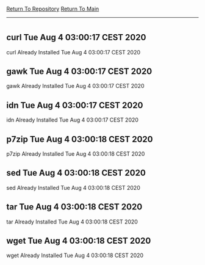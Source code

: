 [Return To Repository](https://github.com/bast69/piholeparser/)
[Return To Main](https://github.com/bast69/piholeparser/blob/master/RecentRunLogs/Mainlog.md)
____________________________________
# 
## curl Tue Aug  4 03:00:17 CEST 2020
curl Already Installed Tue Aug  4 03:00:17 CEST 2020
## gawk Tue Aug  4 03:00:17 CEST 2020
gawk Already Installed Tue Aug  4 03:00:17 CEST 2020
## idn Tue Aug  4 03:00:17 CEST 2020
idn Already Installed Tue Aug  4 03:00:17 CEST 2020
## p7zip Tue Aug  4 03:00:18 CEST 2020
p7zip Already Installed Tue Aug  4 03:00:18 CEST 2020
## sed Tue Aug  4 03:00:18 CEST 2020
sed Already Installed Tue Aug  4 03:00:18 CEST 2020
## tar Tue Aug  4 03:00:18 CEST 2020
tar Already Installed Tue Aug  4 03:00:18 CEST 2020
## wget Tue Aug  4 03:00:18 CEST 2020
wget Already Installed Tue Aug  4 03:00:18 CEST 2020
